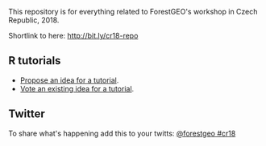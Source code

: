This repository is for everything related to ForestGEO's workshop in Czech Republic, 2018.

Shortlink to here: http://bit.ly/cr18-repo

## R tutorials

* [Propose an idea for a tutorial](https://github.com/forestgeo/cr18/issues/new).
* [Vote an existing idea for a tutorial](https://github.com/forestgeo/cr18/issues).

## Twitter

To share what's happening add this to your twitts: [@forestgeo #cr18](https://twitter.com/search?f=tweets&q=%40forestgeo%20%23cr18&src=typd)
